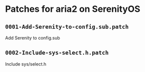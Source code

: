 # Patches for aria2 on SerenityOS

## `0001-Add-Serenity-to-config.sub.patch`

Add Serenity to config.sub


## `0002-Include-sys-select.h.patch`

Include sys/select.h


